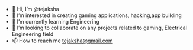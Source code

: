 - 👋 Hi, I’m @tejaksha
- 👀 I’m interested in creating gaming applications, hacking,app building
- 🌱 I’m currently learning Engineering
- 💞️ I’m looking to collaborate on any projects related to gaming, Electrical Engineering field
- 📫 How to reach me tejaksha@gmail.com

<!---
tejaksha/tejaksha is a ✨ special ✨ repository because its `README.md` (this file) appears on your GitHub profile.
You can click the Preview link to take a look at your changes.
--->
